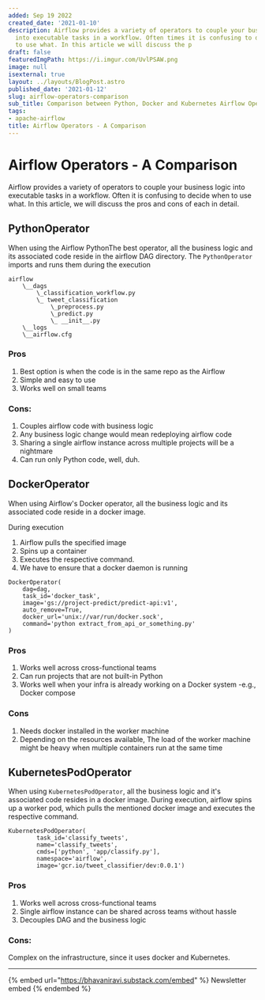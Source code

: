 ```yaml
---
added: Sep 19 2022
created_date: '2021-01-10'
description: Airflow provides a variety of operators to couple your business logic
  into executable tasks in a workflow. Often times it is confusing to decide when
  to use what. In this article we will discuss the p
draft: false
featuredImgPath: https://i.imgur.com/UvlPSAW.png
image: null
isexternal: true
layout: ../layouts/BlogPost.astro
published_date: '2021-01-12'
slug: airflow-operators-comparison
sub_title: Comparison between Python, Docker and Kubernetes Airflow Operator
tags:
- apache-airflow
title: Airflow Operators - A Comparison
---
```


# Airflow Operators - A Comparison

Airflow provides a variety of operators to couple your business logic into executable tasks in a workflow. Often it is confusing to decide when to use what. In this article, we will discuss the pros and cons of each in detail.

## PythonOperator

When using the Airflow PythonThe best operator, all the business logic and its associated code reside in the airflow DAG directory. The `PythonOperator` imports and runs them during the execution

```
airflow
    \__dags
        \_classification_workflow.py
        \_ tweet_classification
            \_preprocess.py
            \_predict.py
            \_ __init__.py
    \__logs
    \__airflow.cfg
```

### Pros

1. Best option is when the code is in the same repo as the Airflow
2. Simple and easy to use
3. Works well on small teams

### Cons:

1. Couples airflow code with business logic
2. Any business logic change would mean redeploying airflow code
3. Sharing a single airflow instance across multiple projects will be a nightmare
4. Can run only Python code, well, duh.

## DockerOperator

When using Airflow's Docker operator, all the business logic and its associated code reside in a docker image.&#x20;

During execution

1. Airflow pulls the specified image
2. Spins up a container
3. Executes the respective command.
4. We have to ensure that a docker daemon is running

```
DockerOperator(
    dag=dag,
    task_id='docker_task',
    image='gs://project-predict/predict-api:v1',
    auto_remove=True,
    docker_url='unix://var/run/docker.sock',
    command='python extract_from_api_or_something.py'
)
```

### Pros

1. Works well across cross-functional teams
2. Can run projects that are not built-in Python
3. Works well when your infra is already working on a Docker system -e.g., Docker compose

### Cons

1. Needs docker installed in the worker machine
2. Depending on the resources available, The load of the worker machine might be heavy when multiple containers run at the same time

## KubernetesPodOperator

When using `KubernetesPodOperator`, all the business logic and it's associated code resides in a docker image. During execution, airflow spins up a worker pod, which pulls the mentioned docker image and executes the respective command.

```
KubernetesPodOperator(
        task_id='classify_tweets',
        name='classify_tweets',
        cmds=['python', 'app/classify.py'],
        namespace='airflow',
        image='gcr.io/tweet_classifier/dev:0.0.1')
```

### Pros

1. Works well across cross-functional teams
2. Single airflow instance can be shared across teams without hassle
3. Decouples DAG and the business logic

### Cons:

Complex on the infrastructure, since it uses docker and Kubernetes.

***

{% embed url="https://bhavaniravi.substack.com/embed" %}
Newsletter embed
{% endembed %}